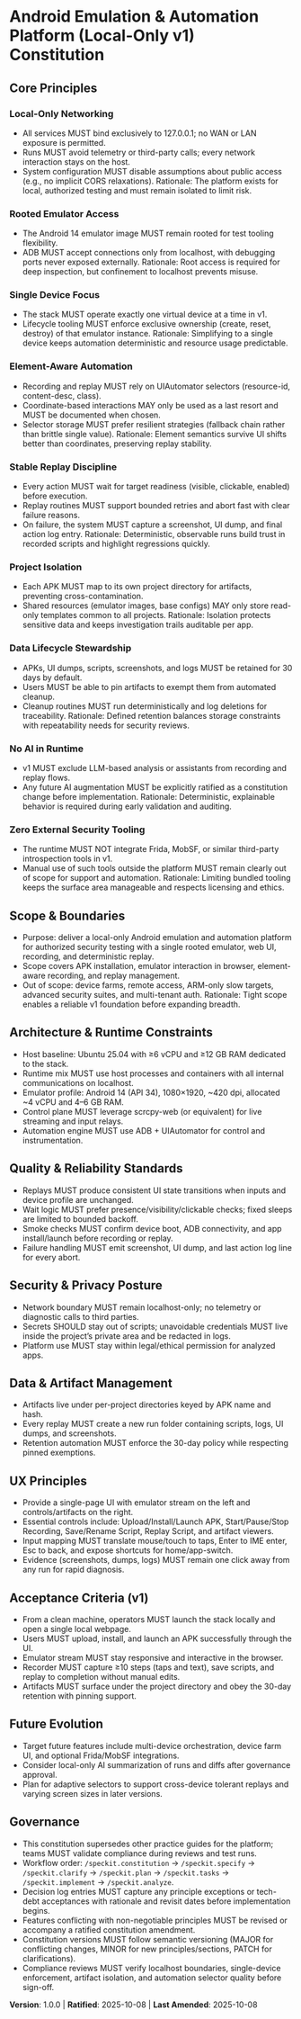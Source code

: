 <!--
Sync Impact Report:
- Version change: N/A → 1.0.0
- Modified principles: N/A (initial ratification)
- Added sections: Core Principles; Scope & Boundaries; Architecture & Runtime Constraints; Quality & Reliability Standards; Security & Privacy Posture; Data & Artifact Management; UX Principles; Governance; Acceptance Criteria (v1); Future Evolution
- Templates requiring updates:
  ✅ .specify/templates/plan-template.md (reviewed, no changes needed)
  ✅ .specify/templates/spec-template.md (reviewed, no changes needed)
  ✅ .specify/templates/tasks-template.md (reviewed, no changes needed)
  ✅ .codex/prompts/speckit.constitution.md (reviewed, no changes needed)
- Follow-up TODOs: none
-->
# Android Emulation & Automation Platform (Local-Only v1) Constitution

## Core Principles

### Local-Only Networking
- All services MUST bind exclusively to 127.0.0.1; no WAN or LAN exposure is permitted.
- Runs MUST avoid telemetry or third-party calls; every network interaction stays on the host.
- System configuration MUST disable assumptions about public access (e.g., no implicit CORS relaxations).
Rationale: The platform exists for local, authorized testing and must remain isolated to limit risk.

### Rooted Emulator Access
- The Android 14 emulator image MUST remain rooted for test tooling flexibility.
- ADB MUST accept connections only from localhost, with debugging ports never exposed externally.
Rationale: Root access is required for deep inspection, but confinement to localhost prevents misuse.

### Single Device Focus
- The stack MUST operate exactly one virtual device at a time in v1.
- Lifecycle tooling MUST enforce exclusive ownership (create, reset, destroy) of that emulator instance.
Rationale: Simplifying to a single device keeps automation deterministic and resource usage predictable.

### Element-Aware Automation
- Recording and replay MUST rely on UIAutomator selectors (resource-id, content-desc, class).
- Coordinate-based interactions MAY only be used as a last resort and MUST be documented when chosen.
- Selector storage MUST prefer resilient strategies (fallback chain rather than brittle single value).
Rationale: Element semantics survive UI shifts better than coordinates, preserving replay stability.

### Stable Replay Discipline
- Every action MUST wait for target readiness (visible, clickable, enabled) before execution.
- Replay routines MUST support bounded retries and abort fast with clear failure reasons.
- On failure, the system MUST capture a screenshot, UI dump, and final action log entry.
Rationale: Deterministic, observable runs build trust in recorded scripts and highlight regressions quickly.

### Project Isolation
- Each APK MUST map to its own project directory for artifacts, preventing cross-contamination.
- Shared resources (emulator images, base configs) MAY only store read-only templates common to all projects.
Rationale: Isolation protects sensitive data and keeps investigation trails auditable per app.

### Data Lifecycle Stewardship
- APKs, UI dumps, scripts, screenshots, and logs MUST be retained for 30 days by default.
- Users MUST be able to pin artifacts to exempt them from automated cleanup.
- Cleanup routines MUST run deterministically and log deletions for traceability.
Rationale: Defined retention balances storage constraints with repeatability needs for security reviews.

### No AI in Runtime
- v1 MUST exclude LLM-based analysis or assistants from recording and replay flows.
- Any future AI augmentation MUST be explicitly ratified as a constitution change before implementation.
Rationale: Deterministic, explainable behavior is required during early validation and auditing.

### Zero External Security Tooling
- The runtime MUST NOT integrate Frida, MobSF, or similar third-party introspection tools in v1.
- Manual use of such tools outside the platform MUST remain clearly out of scope for support and automation.
Rationale: Limiting bundled tooling keeps the surface area manageable and respects licensing and ethics.

## Scope & Boundaries
- Purpose: deliver a local-only Android emulation and automation platform for authorized security testing with a single rooted emulator, web UI, recording, and deterministic replay.
- Scope covers APK installation, emulator interaction in browser, element-aware recording, and replay management.
- Out of scope: device farms, remote access, ARM-only slow targets, advanced security suites, and multi-tenant auth.
Rationale: Tight scope enables a reliable v1 foundation before expanding breadth.

## Architecture & Runtime Constraints
- Host baseline: Ubuntu 25.04 with ≥6 vCPU and ≥12 GB RAM dedicated to the stack.
- Runtime mix MUST use host processes and containers with all internal communications on localhost.
- Emulator profile: Android 14 (API 34), 1080×1920, ~420 dpi, allocated ~4 vCPU and 4–6 GB RAM.
- Control plane MUST leverage scrcpy-web (or equivalent) for live streaming and input relays.
- Automation engine MUST use ADB + UIAutomator for control and instrumentation.

## Quality & Reliability Standards
- Replays MUST produce consistent UI state transitions when inputs and device profile are unchanged.
- Wait logic MUST prefer presence/visibility/clickable checks; fixed sleeps are limited to bounded backoff.
- Smoke checks MUST confirm device boot, ADB connectivity, and app install/launch before recording or replay.
- Failure handling MUST emit screenshot, UI dump, and last action log line for every abort.

## Security & Privacy Posture
- Network boundary MUST remain localhost-only; no telemetry or diagnostic calls to third parties.
- Secrets SHOULD stay out of scripts; unavoidable credentials MUST live inside the project’s private area and be redacted in logs.
- Platform use MUST stay within legal/ethical permission for analyzed apps.

## Data & Artifact Management
- Artifacts live under per-project directories keyed by APK name and hash.
- Every replay MUST create a new run folder containing scripts, logs, UI dumps, and screenshots.
- Retention automation MUST enforce the 30-day policy while respecting pinned exemptions.

## UX Principles
- Provide a single-page UI with emulator stream on the left and controls/artifacts on the right.
- Essential controls include: Upload/Install/Launch APK, Start/Pause/Stop Recording, Save/Rename Script, Replay Script, and artifact viewers.
- Input mapping MUST translate mouse/touch to taps, Enter to IME enter, Esc to back, and expose shortcuts for home/app-switch.
- Evidence (screenshots, dumps, logs) MUST remain one click away from any run for rapid diagnosis.

## Acceptance Criteria (v1)
- From a clean machine, operators MUST launch the stack locally and open a single local webpage.
- Users MUST upload, install, and launch an APK successfully through the UI.
- Emulator stream MUST stay responsive and interactive in the browser.
- Recorder MUST capture ≥10 steps (taps and text), save scripts, and replay to completion without manual edits.
- Artifacts MUST surface under the project directory and obey the 30-day retention with pinning support.

## Future Evolution
- Target future features include multi-device orchestration, device farm UI, and optional Frida/MobSF integrations.
- Consider local-only AI summarization of runs and diffs after governance approval.
- Plan for adaptive selectors to support cross-device tolerant replays and varying screen sizes in later versions.

## Governance
- This constitution supersedes other practice guides for the platform; teams MUST validate compliance during reviews and test runs.
- Workflow order: `/speckit.constitution` → `/speckit.specify` → `/speckit.clarify` → `/speckit.plan` → `/speckit.tasks` → `/speckit.implement` → `/speckit.analyze`.
- Decision log entries MUST capture any principle exceptions or tech-debt acceptances with rationale and revisit dates before implementation begins.
- Features conflicting with non-negotiable principles MUST be revised or accompany a ratified constitution amendment.
- Constitution versions MUST follow semantic versioning (MAJOR for conflicting changes, MINOR for new principles/sections, PATCH for clarifications).
- Compliance reviews MUST verify localhost boundaries, single-device enforcement, artifact isolation, and automation selector quality before sign-off.

**Version**: 1.0.0 | **Ratified**: 2025-10-08 | **Last Amended**: 2025-10-08
